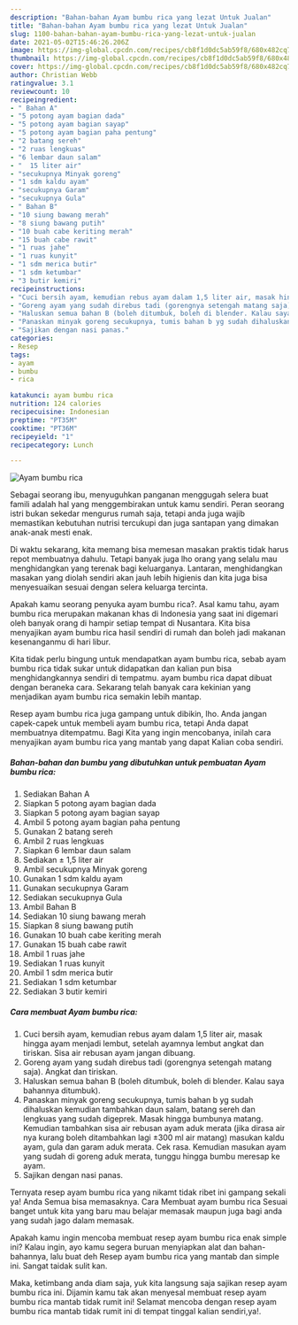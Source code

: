 ```yaml
---
description: "Bahan-bahan Ayam bumbu rica yang lezat Untuk Jualan"
title: "Bahan-bahan Ayam bumbu rica yang lezat Untuk Jualan"
slug: 1100-bahan-bahan-ayam-bumbu-rica-yang-lezat-untuk-jualan
date: 2021-05-02T15:46:26.206Z
image: https://img-global.cpcdn.com/recipes/cb8f1d0dc5ab59f8/680x482cq70/ayam-bumbu-rica-foto-resep-utama.jpg
thumbnail: https://img-global.cpcdn.com/recipes/cb8f1d0dc5ab59f8/680x482cq70/ayam-bumbu-rica-foto-resep-utama.jpg
cover: https://img-global.cpcdn.com/recipes/cb8f1d0dc5ab59f8/680x482cq70/ayam-bumbu-rica-foto-resep-utama.jpg
author: Christian Webb
ratingvalue: 3.1
reviewcount: 10
recipeingredient:
- " Bahan A"
- "5 potong ayam bagian dada"
- "5 potong ayam bagian sayap"
- "5 potong ayam bagian paha pentung"
- "2 batang sereh"
- "2 ruas lengkuas"
- "6 lembar daun salam"
- "  15 liter air"
- "secukupnya Minyak goreng"
- "1 sdm kaldu ayam"
- "secukupnya Garam"
- "secukupnya Gula"
- " Bahan B"
- "10 siung bawang merah"
- "8 siung bawang putih"
- "10 buah cabe keriting merah"
- "15 buah cabe rawit"
- "1 ruas jahe"
- "1 ruas kunyit"
- "1 sdm merica butir"
- "1 sdm ketumbar"
- "3 butir kemiri"
recipeinstructions:
- "Cuci bersih ayam, kemudian rebus ayam dalam 1,5 liter air, masak hingga ayam menjadi lembut, setelah ayamnya lembut angkat dan tiriskan. Sisa air rebusan ayam jangan dibuang."
- "Goreng ayam yang sudah direbus tadi (gorengnya setengah matang saja). Angkat dan tiriskan."
- "Haluskan semua bahan B (boleh ditumbuk, boleh di blender. Kalau saya bahannya ditumbuk)."
- "Panaskan minyak goreng secukupnya, tumis bahan b yg sudah dihaluskan kemudian tambahkan daun salam, batang sereh dan lengkuas yang sudah digeprek. Masak hingga bumbunya matang. Kemudian tambahkan sisa air rebusan ayam aduk merata (jika dirasa air nya kurang boleh ditambahkan lagi ±300 ml air matang) masukan kaldu ayam, gula dan garam aduk merata. Cek rasa. Kemudian masukan ayam yang sudah di goreng aduk merata, tunggu hingga bumbu meresap ke ayam."
- "Sajikan dengan nasi panas."
categories:
- Resep
tags:
- ayam
- bumbu
- rica

katakunci: ayam bumbu rica 
nutrition: 124 calories
recipecuisine: Indonesian
preptime: "PT35M"
cooktime: "PT36M"
recipeyield: "1"
recipecategory: Lunch

---
```



![Ayam bumbu rica](https://img-global.cpcdn.com/recipes/cb8f1d0dc5ab59f8/680x482cq70/ayam-bumbu-rica-foto-resep-utama.jpg)

Sebagai seorang ibu, menyuguhkan panganan menggugah selera buat famili adalah hal yang menggembirakan untuk kamu sendiri. Peran seorang istri bukan sekedar mengurus rumah saja, tetapi anda juga wajib memastikan kebutuhan nutrisi tercukupi dan juga santapan yang dimakan anak-anak mesti enak.

Di waktu  sekarang, kita memang bisa memesan masakan praktis tidak harus repot membuatnya dahulu. Tetapi banyak juga lho orang yang selalu mau menghidangkan yang terenak bagi keluarganya. Lantaran, menghidangkan masakan yang diolah sendiri akan jauh lebih higienis dan kita juga bisa menyesuaikan sesuai dengan selera keluarga tercinta. 



Apakah kamu seorang penyuka ayam bumbu rica?. Asal kamu tahu, ayam bumbu rica merupakan makanan khas di Indonesia yang saat ini digemari oleh banyak orang di hampir setiap tempat di Nusantara. Kita bisa menyajikan ayam bumbu rica hasil sendiri di rumah dan boleh jadi makanan kesenanganmu di hari libur.

Kita tidak perlu bingung untuk mendapatkan ayam bumbu rica, sebab ayam bumbu rica tidak sukar untuk didapatkan dan kalian pun bisa menghidangkannya sendiri di tempatmu. ayam bumbu rica dapat dibuat dengan beraneka cara. Sekarang telah banyak cara kekinian yang menjadikan ayam bumbu rica semakin lebih mantap.

Resep ayam bumbu rica juga gampang untuk dibikin, lho. Anda jangan capek-capek untuk membeli ayam bumbu rica, tetapi Anda dapat membuatnya ditempatmu. Bagi Kita yang ingin mencobanya, inilah cara menyajikan ayam bumbu rica yang mantab yang dapat Kalian coba sendiri.

<!--inarticleads1-->

##### Bahan-bahan dan bumbu yang dibutuhkan untuk pembuatan Ayam bumbu rica:

1. Sediakan  Bahan A
1. Siapkan 5 potong ayam bagian dada
1. Siapkan 5 potong ayam bagian sayap
1. Ambil 5 potong ayam bagian paha pentung
1. Gunakan 2 batang sereh
1. Ambil 2 ruas lengkuas
1. Siapkan 6 lembar daun salam
1. Sediakan  ± 1,5 liter air
1. Ambil secukupnya Minyak goreng
1. Gunakan 1 sdm kaldu ayam
1. Gunakan secukupnya Garam
1. Sediakan secukupnya Gula
1. Ambil  Bahan B
1. Sediakan 10 siung bawang merah
1. Siapkan 8 siung bawang putih
1. Gunakan 10 buah cabe keriting merah
1. Gunakan 15 buah cabe rawit
1. Ambil 1 ruas jahe
1. Sediakan 1 ruas kunyit
1. Ambil 1 sdm merica butir
1. Sediakan 1 sdm ketumbar
1. Sediakan 3 butir kemiri




<!--inarticleads2-->

##### Cara membuat Ayam bumbu rica:

1. Cuci bersih ayam, kemudian rebus ayam dalam 1,5 liter air, masak hingga ayam menjadi lembut, setelah ayamnya lembut angkat dan tiriskan. Sisa air rebusan ayam jangan dibuang.
1. Goreng ayam yang sudah direbus tadi (gorengnya setengah matang saja). Angkat dan tiriskan.
1. Haluskan semua bahan B (boleh ditumbuk, boleh di blender. Kalau saya bahannya ditumbuk).
1. Panaskan minyak goreng secukupnya, tumis bahan b yg sudah dihaluskan kemudian tambahkan daun salam, batang sereh dan lengkuas yang sudah digeprek. Masak hingga bumbunya matang. Kemudian tambahkan sisa air rebusan ayam aduk merata (jika dirasa air nya kurang boleh ditambahkan lagi ±300 ml air matang) masukan kaldu ayam, gula dan garam aduk merata. Cek rasa. Kemudian masukan ayam yang sudah di goreng aduk merata, tunggu hingga bumbu meresap ke ayam.
1. Sajikan dengan nasi panas.




Ternyata resep ayam bumbu rica yang nikamt tidak ribet ini gampang sekali ya! Anda Semua bisa memasaknya. Cara Membuat ayam bumbu rica Sesuai banget untuk kita yang baru mau belajar memasak maupun juga bagi anda yang sudah jago dalam memasak.

Apakah kamu ingin mencoba membuat resep ayam bumbu rica enak simple ini? Kalau ingin, ayo kamu segera buruan menyiapkan alat dan bahan-bahannya, lalu buat deh Resep ayam bumbu rica yang mantab dan simple ini. Sangat taidak sulit kan. 

Maka, ketimbang anda diam saja, yuk kita langsung saja sajikan resep ayam bumbu rica ini. Dijamin kamu tak akan menyesal membuat resep ayam bumbu rica mantab tidak rumit ini! Selamat mencoba dengan resep ayam bumbu rica mantab tidak rumit ini di tempat tinggal kalian sendiri,ya!.


